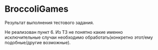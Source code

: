 # BroccoliGames

Результат выполнения тестового задания.

Не реализован пункт 6. Из ТЗ не понятно какие именно исключительные случаи необходимо обработать(конкретно этот/ему подобные/другие возможные).
